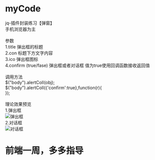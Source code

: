 # myCode
jq-插件封装练习【弹窗】<br />
手机浏览器为主<br />
<br />
参数<br />
1.title 弹出框的标题<br />
2.con 标题下方文字内容<br />
3.ico 弹出框图标<br />
4.confirm (true/fase) 弹出框或者对话框 值为true使用回调函数接收返回值<br />
<br />
调用方法<br />
$("body").alertColl(obj);<br />
$("body").alertColl({'confirm':true},function(r){<br />
});<br />
<br />
理论效果预览<br />
1.弹出框<br />
![弹出框](http://pic.jiuyejia.com/guest/636314192346799390.png)<br />
2.对话框<br />
![对话框](http://pic.jiuyejia.com/guest/636314192891822020.png)<br />

# 前端一周，多多指导
